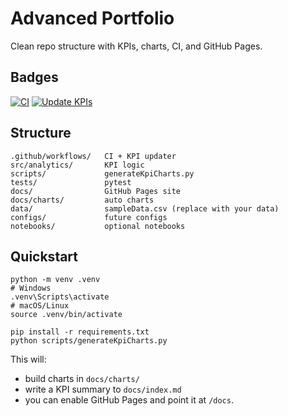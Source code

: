 # Advanced Portfolio

Clean repo structure with KPIs, charts, CI, and GitHub Pages.

## Badges
[![CI](https://github.com/USERNAME/REPO/actions/workflows/ci.yml/badge.svg)](https://github.com/USERNAME/REPO/actions/workflows/ci.yml)
[![Update KPIs](https://github.com/USERNAME/REPO/actions/workflows/update_kpis.yml/badge.svg)](https://github.com/USERNAME/REPO/actions/workflows/update_kpis.yml)

## Structure
```
.github/workflows/   CI + KPI updater
src/analytics/       KPI logic
scripts/             generateKpiCharts.py
tests/               pytest
docs/                GitHub Pages site
docs/charts/         auto charts
data/                sampleData.csv (replace with your data)
configs/             future configs
notebooks/           optional notebooks
```

## Quickstart
```
python -m venv .venv
# Windows
.venv\Scripts\activate
# macOS/Linux
source .venv/bin/activate

pip install -r requirements.txt
python scripts/generateKpiCharts.py
```

This will:
- build charts in `docs/charts/`
- write a KPI summary to `docs/index.md`
- you can enable GitHub Pages and point it at `/docs`.